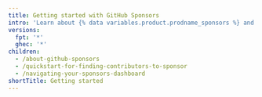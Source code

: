 ```yaml
---
title: Getting started with GitHub Sponsors
intro: 'Learn about {% data variables.product.prodname_sponsors %} and how you can get involved as a sponsor or open source contributor.'
versions:
  fpt: '*'
  ghec: '*'
children:
  - /about-github-sponsors
  - /quickstart-for-finding-contributors-to-sponsor
  - /navigating-your-sponsors-dashboard
shortTitle: Getting started
---
```

